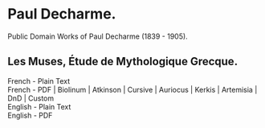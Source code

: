 # Paul Decharme.

Public Domain Works of Paul Decharme (1839 - 1905).

## Les Muses, Étude de Mythologique Grecque.

French - Plain Text  
French - PDF | Biolinum | Atkinson | Cursive | Auriocus | Kerkis | Artemisia | DnD | Custom  
English - Plain Text  
English - PDF  
